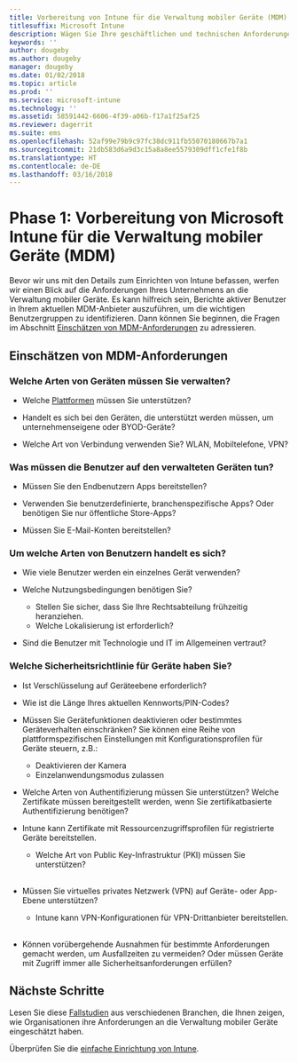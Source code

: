 ```yaml
---
title: Vorbereitung von Intune für die Verwaltung mobiler Geräte (MDM)
titlesuffix: Microsoft Intune
description: Wägen Sie Ihre geschäftlichen und technischen Anforderungen ab, bevor Sie zu Microsoft Intune migrieren.
keywords: ''
author: dougeby
ms.author: dougeby
manager: dougeby
ms.date: 01/02/2018
ms.topic: article
ms.prod: ''
ms.service: microsoft-intune
ms.technology: ''
ms.assetid: 58591442-6606-4f39-a06b-f17a1f25af25
ms.reviewer: dagerrit
ms.suite: ems
ms.openlocfilehash: 52af99e79b9c97fc38dc911fb55070180667b7a1
ms.sourcegitcommit: 21db583d6a9d3c15a8a8ee5579309dff1cfe1f8b
ms.translationtype: HT
ms.contentlocale: de-DE
ms.lasthandoff: 03/16/2018
---
```

# <a name="phase-1-prepare-microsoft-intune-for-mobile-device-management-mdm"></a>Phase 1: Vorbereitung von Microsoft Intune für die Verwaltung mobiler Geräte (MDM)

Bevor wir uns mit den Details zum Einrichten von Intune befassen, werfen wir einen Blick auf die Anforderungen Ihres Unternehmens an die Verwaltung mobiler Geräte. Es kann hilfreich sein, Berichte aktiver Benutzer in Ihrem aktuellen MDM-Anbieter auszuführen, um die wichtigen Benutzergruppen zu identifizieren. Dann können Sie beginnen, die Fragen im Abschnitt [Einschätzen von MDM-Anforderungen](migration-guide-prepare.md#assess-mdm-requirements) zu adressieren.

## <a name="assess-mdm-requirements"></a>Einschätzen von MDM-Anforderungen

### <a name="what-kinds-of-devices-do-you-need-to-manage"></a>Welche Arten von Geräten müssen Sie verwalten?

-   Welche [Plattformen](supported-devices-browsers.md) müssen Sie unterstützen?

-   Handelt es sich bei den Geräten, die unterstützt werden müssen, um unternehmenseigene oder BYOD-Geräte?

-   Welche Art von Verbindung verwenden Sie? WLAN, Mobiltelefone, VPN?

### <a name="what-do-your-users-need-to-do-on-managed-devices"></a>Was müssen die Benutzer auf den verwalteten Geräten tun?

-   Müssen Sie den Endbenutzern Apps bereitstellen?

-   Verwenden Sie benutzerdefinierte, branchenspezifische Apps? Oder benötigen Sie nur öffentliche Store-Apps?

-   Müssen Sie E-Mail-Konten bereitstellen?

### <a name="what-kinds-of-users"></a>Um welche Arten von Benutzern handelt es sich?

-   Wie viele Benutzer werden ein einzelnes Gerät verwenden?

-   Welche Nutzungsbedingungen benötigen Sie?

    -   Stellen Sie sicher, dass Sie Ihre Rechtsabteilung frühzeitig heranziehen.
    -   Welche Lokalisierung ist erforderlich?

-   Sind die Benutzer mit Technologie und IT im Allgemeinen vertraut?

### <a name="what-is-your-device-security-policy"></a>Welche Sicherheitsrichtlinie für Geräte haben Sie?

-   Ist Verschlüsselung auf Geräteebene erforderlich?

-   Wie ist die Länge Ihres aktuellen Kennworts/PIN-Codes?

-   Müssen Sie Gerätefunktionen deaktivieren oder bestimmtes Geräteverhalten einschränken? Sie können eine Reihe von plattformspezifischen Einstellungen mit Konfigurationsprofilen für Geräte steuern, z.B.:
      - Deaktivieren der Kamera
      - Einzelanwendungsmodus zulassen<br/>

-   Welche Arten von Authentifizierung müssen Sie unterstützen? Welche Zertifikate müssen bereitgestellt werden, wenn Sie zertifikatbasierte Authentifizierung benötigen?
  - Intune kann Zertifikate mit Ressourcenzugriffsprofilen für registrierte Geräte bereitstellen.
    -   Welche Art von Public Key-Infrastruktur (PKI) müssen Sie unterstützen?
<br></br>
-   Müssen Sie virtuelles privates Netzwerk (VPN) auf Geräte- oder App-Ebene unterstützen?

    -   Intune kann VPN-Konfigurationen für VPN-Drittanbieter bereitstellen.
<br/><br/>
-   Können vorübergehende Ausnahmen für bestimmte Anforderungen gemacht werden, um Ausfallzeiten zu vermeiden? Oder müssen Geräte mit Zugriff immer alle Sicherheitsanforderungen erfüllen?

## <a name="next-steps"></a>Nächste Schritte
Lesen Sie diese [Fallstudien](https://customers.microsoft.com/story/mwh-global-now-part-of-stantec-secures-mobile-devices-with-intune) aus verschiedenen Branchen, die Ihnen zeigen, wie Organisationen ihre Anforderungen an die Verwaltung mobiler Geräte eingeschätzt haben.

Überprüfen Sie die [einfache Einrichtung von Intune](migration-guide-setup.md).

